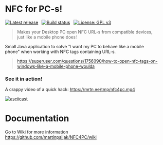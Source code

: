 # NFC for PC-s!

[![Latest release](https://img.shields.io/github/release/martinpaljak/NFC4PC.svg)](https://github.com/martinpaljak/NFC4PC/releases/latest) &nbsp;
[![Build status](https://github.com/martinpaljak/NFC4PC/workflows/Build%20robot/badge.svg?branch=main)](https://github.com/martinpaljak/NFC4PC/actions) &nbsp;
[![License: GPL v3](https://img.shields.io/badge/License-GPL%20v3-blue.svg)](https://www.gnu.org/licenses/gpl-3.0)


> Makes your Desktop PC open NFC URL-s from compatible devices, just like a mobile phone does!

Small Java application to solve "I want my PC to behave like a mobile phone" when working with NFC tags containing URL-s.

> https://superuser.com/questions/1756090/how-to-open-nfc-tags-on-windows-like-a-mobile-phone-woulda

### See it in action!
A crappy video of a quick hack: https://mrtn.ee/tmp/nfc4pc.mp4

[![asciicast](https://asciinema.org/a/IwwG0atKnyrCLYdPu2uJ11wg4.svg)](https://asciinema.org/a/IwwG0atKnyrCLYdPu2uJ11wg4)

# Documentation
Go to Wiki for more information https://github.com/martinpaljak/NFC4PC/wiki
